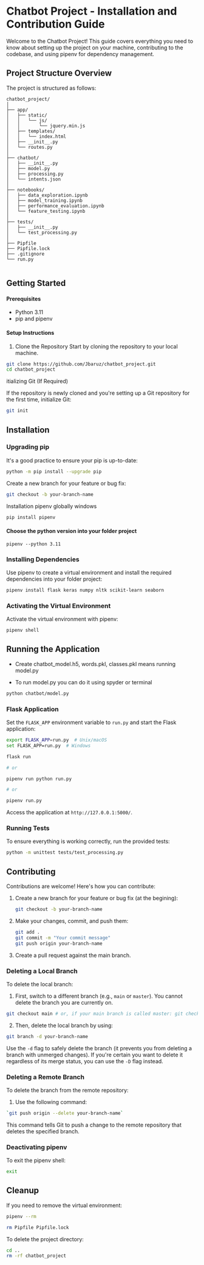 # Chatbot Project - Installation and Contribution Guide
Welcome to the Chatbot Project! This guide covers everything you need to know about setting up the project on your machine, contributing to the codebase, and using pipenv for dependency management.

## Project Structure Overview
The project is structured as follows:

```
chatbot_project/
│
├── app/
│   ├── static/
│   │   └── js/
│   │       └── jquery.min.js
│   ├── templates/
│   │   └── index.html
│   ├── __init__.py
│   └── routes.py
│
├── chatbot/
│   ├── __init__.py
│   ├── model.py
│   ├── processing.py
│   └── intents.json
│
├── notebooks/
│   ├── data_exploration.ipynb
│   ├── model_training.ipynb
│   ├── performance_evaluation.ipynb
│   └── feature_testing.ipynb
│
├── tests/
│   ├── __init__.py
│   └── test_processing.py
│
├── Pipfile
├── Pipfile.lock
├── .gitignore
└── run.py


```



## Getting Started
#### Prerequisites
- Python 3.11
- pip and pipenv

#### Setup Instructions
1. Clone the Repository
Start by cloning the repository to your local machine.

```bash
git clone https://github.com/Jbaruz/chatbot_project.git
cd chatbot_project

```
itializing Git (If Required)

If the repository is newly cloned and you're setting up a Git repository for the first time, initialize Git:

```bash
git init
```

## Installation

### Upgrading pip

It's a good practice to ensure your pip is up-to-date:

```bash
python -m pip install --upgrade pip

```

Create a new branch for your feature or bug fix:

   ```bash
   git checkout -b your-branch-name
   ```

Installation pipenv globally windows

```bash
pip install pipenv

```

#### Choose the python version into your folder project
```
pipenv --python 3.11

```

### Installing Dependencies

Use pipenv to create a virtual environment and install the required dependencies into your folder project:

```bash
pipenv install flask keras numpy nltk scikit-learn seaborn
```

### Activating the Virtual Environment

Activate the virtual environment with pipenv:

```bash
pipenv shell
```

## Running the Application

- Create chatbot_model.h5, words.pkl, classes.pkl means running model.py

- To run model.py you can do it using spyder or terminal

```bash
python chatbot/model.py

```

### Flask Application

Set the `FLASK_APP` environment variable to `run.py` and start the Flask application:

```bash
export FLASK_APP=run.py  # Unix/macOS
set FLASK_APP=run.py  # Windows

flask run

# or

pipenv run python run.py

# or

pipenv run.py
```



Access the application at `http://127.0.0.1:5000/`.

### Running Tests

To ensure everything is working correctly, run the provided tests:

```bash
python -m unittest tests/test_processing.py
```

## Contributing

Contributions are welcome! Here's how you can contribute:

1. Create a new branch for your feature or bug fix (at the begining):

   ```bash
   git checkout -b your-branch-name
   ```

2. Make your changes, commit, and push them:

   ```bash
   git add .
   git commit -m "Your commit message"
   git push origin your-branch-name
   ```

3. Create a pull request against the main branch.

### Deleting a Local Branch

To delete the local branch:

1. First, switch to a different branch (e.g., `main` or `master`). You cannot delete the branch you are currently on.

```bash
git checkout main # or, if your main branch is called master: git checkout master
```

2. Then, delete the local branch by using:

```bash
git branch -d your-branch-name
```
Use the `-d` flag to safely delete the branch (it prevents you from deleting a branch with unmerged changes). If you're certain you want to delete it regardless of its merge status, you can use the `-D` flag instead.

### Deleting a Remote Branch
To delete the branch from the remote repository:
1. Use the following command:
 ```bash
 `git push origin --delete your-branch-name`
```

This command tells Git to push a change to the remote repository that deletes the specified branch.

### Deactivating pipenv

To exit the pipenv shell:

```bash
exit
```

## Cleanup

If you need to remove the virtual environment:

```bash
pipenv --rm

rm Pipfile Pipfile.lock
```

To delete the project directory:

```bash
cd ..
rm -rf chatbot_project
```

